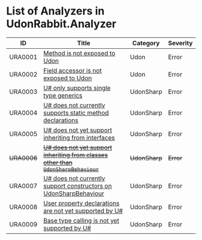 # List of Analyzers in UdonRabbit.Analyzer

| ID          | Title                                                                                               | Category      | Severity  |
| ----------- | --------------------------------------------------------------------------------------------------- | ------------- | --------- |
| URA0001     | [Method is not exposed to Udon](./URA0001.md)                                                       | Udon          | Error     |
| URA0002     | [Field accessor is not exposed to Udon](./URA0002.md)                                               | Udon          | Error     |
| URA0003     | [U# only supports single type generics](./URA0003.md)                                               | UdonSharp     | Error     |
| URA0004     | [U# does not currently supports static method declarations](./URA0004.md)                           | UdonSharp     | Error     |
| URA0005     | [U# does not yet support inheriting from interfaces](./URA0005.md)                                  | UdonSharp     | Error     |
| ~~URA0006~~ | [~~U# does not yet support inheriting from classes other than `UdonSharpBehaviour`~~](./URA0006.md) | ~~UdonSharp~~ | ~~Error~~ |
| URA0007     | [U# does not currently support constructors on UdonSharpBehaviour](./URA0007.md)                    | UdonSharp     | Error     |
| URA0008     | [User property declarations are not yet supported by U#](./URA0008.md)                              | UdonSharp     | Error     |
| URA0009     | [Base type calling is not yet supported by U#](./URA0009.md)                                        | UdonSharp     | Error     |
